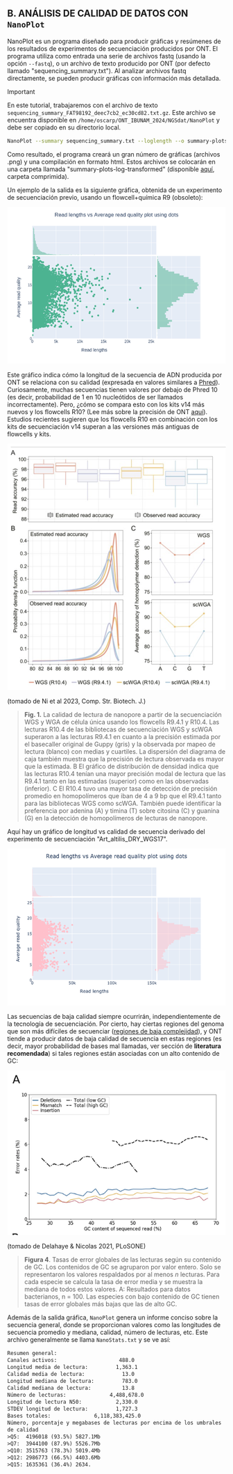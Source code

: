 ## B. ANÁLISIS DE CALIDAD DE DATOS CON `NanoPlot`
NanoPlot es un programa diseñado para producir gráficas y resúmenes de los resultados de experimentos de secuenciación producidos por ONT. El programa utiliza como entrada una serie de archivos fastq (usando la opción `--fastq`), o un archivo de texto producido por ONT (por defecto llamado "sequencing_summary.txt"). Al analizar archivos fastq directamente, se pueden producir gráficas con información más detallada.

>[!IMPORTANT]
>En este tutorial, trabajaremos con el archivo de texto `sequencing_summary_FAT98192_deec7cb2_ec30cd82.txt.gz`. Este archivo se encuentra disponible en `/home/oscarp/ONT_IBUNAM_2024/NGSdat/NanoPlot` y debe ser copiado en su directorio local.

```bash
NanoPlot --summary sequencing_summary.txt --loglength --o summary-plots-log-transformed
```

Como resultado, el programa creará un gran número de gráficas (archivos .png) y una compilación en formato html. Estos archivos se colocarán en una carpeta llamada "summary-plots-log-transformed" (disponible [aquí](https://github.com/siriusb-nox/ONT-workshop-Oct-2023/blob/main/NanoPlot/summary-plots-log-transformed.zip), carpeta comprimida).

Un ejemplo de la salida es la siguiente gráfica, obtenida de un experimento de secuenciación previo, usando un flowcell+química R9 (obsoleto):

<p align="center">
 <img src="https://github.com/siriusb-nox/ONT-workshop-Oct-2023/blob/main/IMG/LengthvsQualityScatterPlot_dot.png" alt="Longitud vs Calidad de secuencia"/>
</p>

Este gráfico indica cómo la longitud de la secuencia de ADN producida por ONT se relaciona con su calidad (expresada en valores similares a [Phred](https://en.wikipedia.org/wiki/Phred_quality_score)). Curiosamente, muchas secuencias tienen valores por debajo de Phred 10 (es decir, probabilidad de 1 en 10 nucleótidos de ser llamados incorrectamente). Pero, ¿cómo se compara esto con los kits v14 más nuevos y los flowcells R10? (Lee más sobre la precisión de ONT [aquí](https://nanoporetech.com/accuracy)). Estudios recientes sugieren que los flowcells R10 en combinación con los kits de secuenciación v14 superan a las versiones más antiguas de flowcells y kits.

<p align="center">
 <img src="https://github.com/siriusb-nox/ONT-workshop-Oct-2023/blob/main/IMG/Ni_al_2023_CompStrBioJ.png" alt="Longitud vs Calidad de secuencia"/>
</p>

(tomado de Ni et al 2023, Comp. Str. Biotech. J.)
>**Fig. 1.** La calidad de lectura de nanopore a partir de la secuenciación WGS y WGA de célula única usando los flowcells R9.4.1 y R10.4. Las lecturas R10.4 de las bibliotecas de secuenciación WGS y scWGA superaron a las lecturas R9.4.1 en cuanto a la precisión estimada por el basecaller original de Guppy (gris) y la observada por mapeo de lectura (blanco) con medias y cuartiles. La dispersión del diagrama de caja también muestra que la precisión de lectura observada es mayor que la estimada. B El gráfico de distribución de densidad indica que las lecturas R10.4 tenían una mayor precisión modal de lectura que las R9.4.1 tanto en las estimadas (superior) como en las observadas (inferior). C El R10.4 tuvo una mayor tasa de detección de precisión promedio en homopolímeros que iban de 4 a 9 bp que el R9.4.1 tanto para las bibliotecas WGS como scWGA. También puede identificar la preferencia por adenina (A) y timina (T) sobre citosina (C) y guanina (G) en la detección de homopolímeros de lecturas de nanopore.

Aquí hay un gráfico de longitud vs calidad de secuencia derivado del experimento de secuenciación "Art_altilis_DRY_WGS17".

<p align="center">
 <img src="https://github.com/siriusb-nox/ONT-workshop-Oct-2023/blob/main/IMG/LengthvsQualityScatterPlot_dot_Art_altilis_DRY_WGS17.png" alt="Longitud vs Calidad de secuencia"/>
</p>

Las secuencias de baja calidad siempre ocurrirán, independientemente de la tecnología de secuenciación. Por cierto, hay ciertas regiones del genoma que son más difíciles de secuenciar ([regiones de baja complejidad](https://academic.oup.com/nar/article/32/suppl_2/W628/1040725)), y ONT tiende a producir datos de baja calidad de secuencia en estas regiones (es decir, mayor probabilidad de bases mal llamadas, ver sección de **literatura recomendada**) si tales regiones están asociadas con un alto contenido de GC:

<p align="center">
 <img src="https://github.com/siriusb-nox/ONT-workshop-Oct-2023/blob/main/IMG/GC_qual_bias_ONT_Delahaye_Nicolas_2021_PLoSONE.png" alt="Contenido de GC y sesgo de calidad en datos de ONT"/>
</p>

(tomado de Delahaye & Nicolas 2021, PLoSONE)
>**Figura 4**. Tasas de error globales de las lecturas según su contenido de GC. Los contenidos de GC se agruparon por valor entero. Solo se representaron los valores respaldados por al menos *n* lecturas. Para cada especie se calcula la tasa de error media y se muestra la mediana de todos estos valores. A: Resultados para datos bacterianos, n = 100. Las especies con bajo contenido de GC tienen tasas de error globales más bajas que las de alto GC.

Además de la salida gráfica, `NanoPlot` genera un informe conciso sobre la secuencia general, donde se proporcionan valores como las longitudes de secuencia promedio y mediana, calidad, número de lecturas, etc. Este archivo generalmente se llama ``NanoStats.txt`` y se ve así:

```
Resumen general:         
Canales activos:                    488.0
Longitud media de lectura:         1,363.1
Calidad media de lectura:            13.0
Longitud mediana de lectura:         783.0
Calidad mediana de lectura:          13.8
Número de lecturas:              4,488,678.0
Longitud de lectura N50:           2,330.0
STDEV longitud de lectura:         1,727.3
Bases totales:              6,118,383,425.0
Número, porcentaje y megabases de lecturas por encima de los umbrales de calidad
>Q5:  4196018 (93.5%) 5827.1Mb
>Q7:  3944100 (87.9%) 5526.7Mb
>Q10: 3515763 (78.3%) 5019.4Mb
>Q12: 2986773 (66.5%) 4403.6Mb
>Q15: 1635361 (36.4%) 2634.
